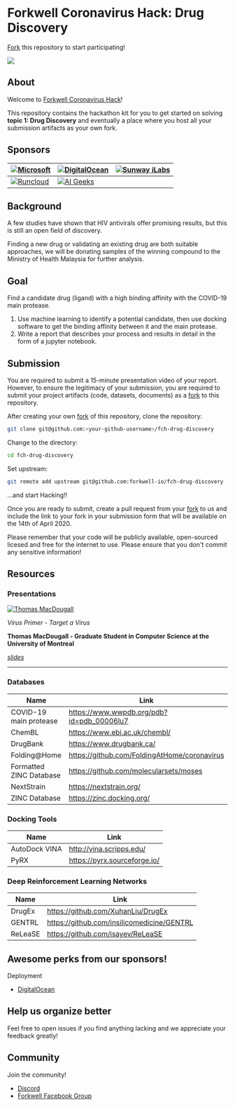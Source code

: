 # Forkwell Coronavirus Hack: Drug Discovery

[Fork](https://guides.github.com/activities/forking/) this repository to start participating!

[![](https://img.shields.io/discord/692562848437764096.svg?label=&logo=discord&logoColor=ffffff&color=7389D8&labelColor=6A7EC2)](https://discord.gg/jFjbXqp)

## About

Welcome to [Forkwell Coronavirus Hack](https://www.forkwell.io/events/forkwell-coronavirus-hack)!

This repository contains the hackathon kit for you to get started on solving **topic 1: Drug
Discovery** and eventually a place where you host all your submission artifacts as your own fork.

## Sponsors

| [![Microsoft](https://user-images.githubusercontent.com/19421765/77505763-ff940400-6e9e-11ea-8c47-cafdf6b3b2d6.png)](https://microsoft.com/) | [![DigitalOcean](https://user-images.githubusercontent.com/19421765/77505756-f9058c80-6e9e-11ea-9968-01fcd23a3e6f.png)](https://do.co/forkwell) | [![Sunway iLabs](https://user-images.githubusercontent.com/19421765/77505745-f440d880-6e9e-11ea-99c8-087a37b9cd5b.png)](https://innovationlabs.sunway.edu.my/) |
|----------------------------------------------------------------------------------------------------------------------------------------------|-------------------------------------------------------------------------------------------------------------------------------------------------|----------------------------------------------------------------------------------------------------------------------------------------------------------------|
| [![Runcloud](https://user-images.githubusercontent.com/19421765/77505775-06bb1200-6e9f-11ea-8c30-ae3547432a69.png)](https://runcloud.io/)    | [![AI Geeks](https://user-images.githubusercontent.com/19421765/77505782-0a4e9900-6e9f-11ea-9b68-e54697881f64.png)](http://aigeeks.org/)        |                                                                                                                                                                |

## Background

A few studies have shown that HIV antivirals offer promising results, but this is still an open
field of discovery.

Finding a new drug or validating an existing drug are both suitable approaches, we will be donating
samples of the winning compound to the Ministry of Health Malaysia for further analysis.

## Goal

Find a candidate drug (ligand) with a high binding affinity with the COVID-19 main protease.

1. Use machine learning to identify a potential candidate, then use docking software to get the
   binding affinity between it and the main protease.
2. Write a report that describes your process and results in detail in the form of a jupyter
   notebook.

## Submission

You are required to submit a 15-minute presentation video of your report. However, to ensure the
legitimacy of your submission, you are required to submit your project artifacts (code, datasets,
documents) as a [fork](https://guides.github.com/activities/forking/) to this repository.

After creating your own [fork](https://guides.github.com/activities/forking/)
of this repository, clone the repository:

```sh
git clone git@github.com:<your-github-username>/fch-drug-discovery
```

Change to the directory:

```sh
cd fch-drug-discovery
```

Set upstream:

```sh
git remote add upstream git@github.com:forkwell-io/fch-drug-discovery
```

...and start Hacking!!

Once you are ready to submit, create a pull request from your
[fork](https://guides.github.com/activities/forking/) to us and include the link to your fork in
your submission form that will be available on the 14th of April 2020.

Please remember that your code will be publicly available, open-sourced licesed and free for the
internet to use. Please ensure that you don't commit any sensitive information!

## Resources

### Presentations

[![Thomas MacDougall](https://user-images.githubusercontent.com/19421765/77504390-26e8d200-6e9b-11ea-811e-02aaf1f8adc9.png)](https://drive.google.com/open?id=1pHy9Cm4_w4Ri8lVbcN2XC637_7BaLL9P)

*Virus Primer - Target a Virus*

**Thomas MacDougall - Graduate Student in Computer Science at the University of Montreal**

*[slides](https://drive.google.com/drive/folders/1YsyUQQBAIxq_syXzE6wxSPaifAwmNxxF)*

---

### Databases

| Name                    | Link                                         |
|-------------------------|----------------------------------------------|
| COVID-19 main protease  | https://www.wwpdb.org/pdb?id=pdb_00006lu7    |
| ChemBL                  | https://www.ebi.ac.uk/chembl/                |
| DrugBank                | https://www.drugbank.ca/                     |
| Folding@Home            | https://github.com/FoldingAtHome/coronavirus |
| Formatted ZINC Database | https://github.com/molecularsets/moses       |
| NextStrain              | https://nextstrain.org/                      |
| ZINC Database           | https://zinc.docking.org/                    |

### Docking Tools

| Name                  | Link                                              |
|-----------------------|---------------------------------------------------|
| AutoDock VINA         | http://vina.scripps.edu/                          |
| PyRX                  | https://pyrx.sourceforge.io/                      |

### Deep Reinforcement Learning Networks

| Name    | Link                                       |
|---------|--------------------------------------------|
| DrugEx  | https://github.com/XuhanLiu/DrugEx         |
| GENTRL  | https://github.com/insilicomedicine/GENTRL |
| ReLeaSE | https://github.com/isayev/ReLeaSE          |


## Awesome perks from our sponsors!

Deployment
- [DigitalOcean](https://do.co/forkwell)

## Help us organize better

Feel free to open issues if you find anything lacking and we appreciate your feedback greatly!

## Community

Join the community!
- [Discord](https://discord.gg/jFjbXqp)
- [Forkwell Facebook Group](https://facebook.com/groups/forkwellcoronavirushack/)
